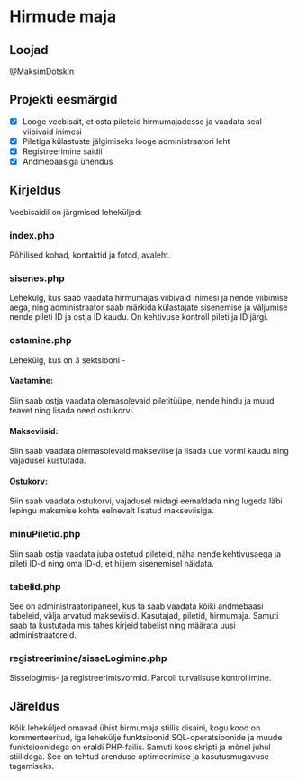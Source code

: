 # Hirmude maja

## Loojad
@MaksimDotskin

## Projekti eesmärgid
- [x] Looge veebisait, et osta pileteid hirmumajadesse ja vaadata seal viibivaid inimesi
- [x] Piletiga külastuste jälgimiseks looge administraatori leht
- [x] Registreerimine saidil
- [x] Andmebaasiga ühendus
      
## Kirjeldus
Veebisaidil on järgmised leheküljed:


### index.php
Põhilised kohad, kontaktid ja fotod, avaleht.


### sisenes.php
Lehekülg, kus saab vaadata hirmumajas viibivaid inimesi ja nende viibimise aega, ning administraator saab märkida külastajate sisenemise ja väljumise nende pileti ID ja ostja ID kaudu. On kehtivuse kontroll pileti ja ID järgi.


### ostamine.php
Lehekülg, kus on 3 sektsiooni - 

#### Vaatamine:
Siin saab ostja vaadata olemasolevaid piletitüüpe, nende hindu ja muud teavet ning lisada need ostukorvi.

#### Makseviisid:
Siin saab vaadata olemasolevaid makseviise ja lisada uue vormi kaudu ning vajadusel kustutada.

#### Ostukorv:
Siin saab vaadata ostukorvi, vajadusel midagi eemaldada ning lugeda läbi lepingu maksmise kohta eelnevalt lisatud makseviisiga.


### minuPiletid.php
Siin saab ostja vaadata juba ostetud pileteid, näha nende kehtivusaega ja pileti ID-d ning oma ID-d, et hiljem sisenemisel näidata.


### tabelid.php
See on administraatoripaneel, kus ta saab vaadata kõiki andmebaasi tabeleid, välja arvatud makseviisid. Kasutajad, piletid, hirmumaja. Samuti saab ta kustutada mis tahes kirjeid tabelist ning määrata uusi administraatoreid.


### registreerimine/sisseLogimine.php
Sisselogimis- ja registreerimisvormid. Parooli turvalisuse kontrollimine.

## Järeldus
Kõik leheküljed omavad ühist hirmumaja stiilis disaini, kogu kood on kommenteeritud, iga lehekülje funktsioonid SQL-operatsioonide ja muude funktsioonidega on eraldi PHP-failis. Samuti koos skripti ja mõnel juhul stiilidega. See on tehtud arenduse optimeerimise ja kasutusmugavuse tagamiseks.
